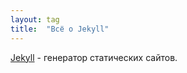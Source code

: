 ```yaml
---
layout: tag
title:  "Всё о Jekyll"
---
```


[Jekyll](https://jekyllrb.com/) - генератор статических сайтов.